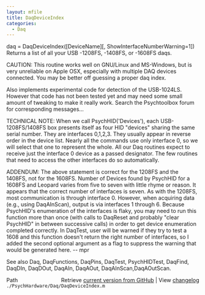 ```yaml
---
layout: mfile
title: DaqDeviceIndex
categories:
  - Daq
---
```


daq = DaqDeviceIndex\(\[DeviceName\]\[, ShowInterfaceNumberWarning=1\]\)
Returns a list of all your USB \-1208FS, \-1408FS, or \-1608FS daqs.

CAUTION: This routine works well on GNU/Linux and MS\-Windows, but is very
unreliable on Apple OSX, especially with multiple DAQ devices connected.
You may be better off guessing a proper daq index.

Also implements experimental code for detection of the USB\-1024LS.
However that code has not been tested yet and may need some small amount
of tweaking to make it really work. Search the Psychtoolbox forum for
corresponding messages...

TECHNICAL NOTE: When we call PsychHID\('Devices'\), each USB\-1208FS/1408FS
box presents itself as four HID "devices" sharing the same serial number. They
are interfaces 0,1,2,3. They usually appear in reverse order in the
device list. Nearly all the commands use only interface 0, so
we will select that one to represent the whole. All our Daq routines
expect to receive just the interface 0 device as a passed designator. The
few routines that need to access the other interfaces do so
automatically.

ADDENDUM: The above statement is correct for the 1208FS and the 1408FS,
not for the 1608FS. Number of Devices found by PsychHID for a
1608FS and Leopard varies from five to seven with little rhyme or reason.  It
appears that the correct number of interfaces is seven.  As with the 1208FS,
most communication is through interface 0.  However, when acquiring data
\(e.g., using DaqAInScan\), output is via interfaces 1 through 6.  Because
PsychHID's enumeration of the interfaces is flaky, you may need to run this
function more than once \(with calls to DaqReset and probably "clear PsychHID"
in between successive calls\) in order to get device enumeration completed
correctly.  In DaqTest, user will be warned if they try to test a 1608 and
this function doesn't return the right number of interfaces, so I added the
second optional argument as a flag to suppress the warning that would be
generated here. \-\- mpr

See also Daq, DaqFunctions, DaqPins, DaqTest, PsychHIDTest,
DaqFind, DaqDIn, DaqDOut, DaqAIn, DaqAOut, DaqAInScan,DaqAOutScan.


<div class="code_header" style="text-align:right;">
  <span style="float:left;">Path&nbsp;&nbsp;</span> <span class="counter">Retrieve <a href=
  "https://raw.github.com/Psychtoolbox-3/Psychtoolbox-3/beta/./PsychHardware/Daq/DaqDeviceIndex.m">current version from GitHub</a> | View <a href=
  "https://github.com/Psychtoolbox-3/Psychtoolbox-3/commits/beta/./PsychHardware/Daq/DaqDeviceIndex.m">changelog</a></span>
</div>
<div class="code">
  <code>./PsychHardware/Daq/DaqDeviceIndex.m</code>
</div>

